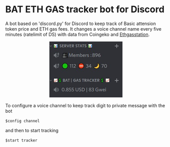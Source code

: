 # BAT ETH GAS tracker bot for Discord
A bot based on 'discord.py' for Discord to keep track of Basic attension token price and ETH gas fees. It changes a voice channel name every five minutes (ratelimit of DS) with data from Coingeko and [Ethgasstation](https://ethgasstation.info).
<p align="center">
  <img src="bot.jpg" />
</p>
To configure a voice channel to keep track digit to private message with the bot

```
$config channel
```
and then to start tracking

```
$start tracker
```
